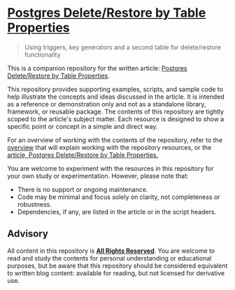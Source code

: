 # [Postgres Delete/Restore by Table Properties](https://writing.aeydr.dev/notes/postgres-versioning-as-table-mechanism)
> Using triggers, key generators and a second table for delete/restore functionality

This is a companion repository for the written article: [Postgres Delete/Restore by Table Properties](https://writing.aeydr.dev/notes/postgres-versioning-as-table-mechanism).

This repository provides supporting examples, scripts, and sample code to help illustrate the concepts and ideas discussed in the article. It is intended as a reference or demonstration only and not as a standalone library, framework, or reusable package. The contents of this repository are tightly scoped to the article's subject matter. Each resource is designed to show a specific point or concept in a simple and direct way.

For an overview of working with the contents of the repository, refer to the [overview](docs/overview.md) that will explain working with the repository resources, or the [article, Postgres Delete/Restore by Table Properties.](https://writing.aeydr.dev/notes/postgres-versioning-as-table-mechanism)

You are welcome to experiment with the resources in this repository for your own study or experimentation. However, please note that:

- There is no support or ongoing maintenance.
- Code may be minimal and focus solely on clarity, not completeness or robustness.
- Dependencies, if any, are listed in the article or in the script headers.

## Advisory

All content in this repository is [**All Rights Reserved**](LICENSE). You are welcome to read and study the contents for personal understanding or educational purposes, but be aware that this repository should be considered equivalent to written blog content: available for reading, but not licensed for derivative use.
